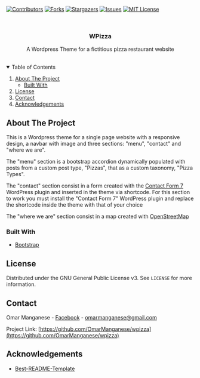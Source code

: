 [![Contributors][contributors-shield]][contributors-url]
[![Forks][forks-shield]][forks-url]
[![Stargazers][stars-shield]][stars-url]
[![Issues][issues-shield]][issues-url]
[![MIT License][license-shield]][license-url]


<br />

  <h3 align="center">WPizza</h3>

  <p align="center">
    A Wordpress Theme for a fictitious pizza restaurant website
  </p>
    <br />
    



<!-- TABLE OF CONTENTS -->
<details open="open">
  <summary>Table of Contents</summary>
  <ol>
    <li>
      <a href="#about-the-project">About The Project</a>
      <ul>
        <li><a href="#built-with">Built With</a></li>
      </ul>
    </li>
    <li><a href="#license">License</a></li>
    <li><a href="#contact">Contact</a></li>
    <li><a href="#acknowledgements">Acknowledgements</a></li>
  </ol>
</details>



<!-- ABOUT THE PROJECT -->
## About The Project

This is a Wordpress theme for a single page website with a responsive design, a navbar with image and three sections: "menu", "contact" and "where we are".

The "menu" section is a bootstrap accordion dynamically populated with posts from a custom post type, "Pizzas", that as a custom taxonomy, "Pizza Types".

The "contact" section consist in a form created with the [Contact Form 7](https://it.wordpress.org/plugins/contact-form-7/) WordPress plugin and inserted in the theme via shortcode.
For this section to work you must install the "Contact Form 7" WordPress plugin and replace the shortcode inside the theme with that of your choice

The "where we are" section consist in a map created with [OpenStreetMap](https://www.openstreetmap.org/)
### Built With

* [Bootstrap](https://getbootstrap.com/)


<!-- LICENSE -->
## License

Distributed under the GNU General Public License v3. See `LICENSE` for more information.

<!-- CONTACT -->
## Contact

Omar Manganese - [Facebook](https://www.facebook.com/omar.manganese) - omarmanganese@gmail.com

Project Link: [https://github.com/OmarManganese/wpizza](https://github.com/OmarManganese/wpizza)

<!-- ACKNOWLEDGEMENTS -->
## Acknowledgements
* [Best-README-Template](https://github.com/othneildrew/Best-README-Template)



[contributors-shield]: https://img.shields.io/github/contributors/OmarManganese/wpizza?style=for-the-badge
[contributors-url]: https://github.com/OmarManganese/wpizza/graphs/contributors
[forks-shield]: https://img.shields.io/github/forks/OmarManganese/wpizza?style=for-the-badge
[forks-url]: https://github.com/OmarManganese/wpizza/network/members
[stars-shield]: https://img.shields.io/github/stars/OmarManganese/wpizza?style=for-the-badge
[stars-url]: https://github.com/OmarManganese/wpizza/stargazers
[issues-shield]: https://img.shields.io/github/issues/OmarManganese/wpizza?style=for-the-badge
[issues-url]: https://github.com/OmarManganese/wpizza/issues
[license-shield]: https://img.shields.io/github/license/OmarManganese/wpizza?style=for-the-badge
[license-url]: https://github.com/OmarManganese/wpizza/blob/main/LICENSE.txt